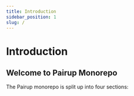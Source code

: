 ```yaml
---
title: Introduction
sidebar_position: 1
slug: /
---
```


# Introduction

## Welcome to Pairup Monorepo

The Pairup monorepo is split up into four sections:
